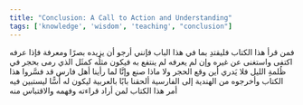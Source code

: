 ```yaml
---
title: "Conclusion: A Call to Action and Understanding"
tags: ['knowledge', 'wisdom', 'teaching', "conclusion"]
---
```


 فمن قرأ هذا الكتاب فليقتدِ بما في هذا الباب فإنني أرجو أن يزيده بصرًا ومعرفة فإذا عرفه اكتفى واستغنى عن غيره وإن لم يعرفه لم ينتفع به فيكون مثلُه كمثَل الذي رمى بحجر في ظُلمةِ الليل فلا يَدري أين وقع الحجر ولا ماذا صنع
وإنَّا لما رأينا أهل فارس قد فسَّروا هذا الكتاب وأخرجوه من الهندية إلى الفارسية ألحقنا بابًا بالعربية ليكون له أُسًّا ليستبين فيه أمر هذا الكتاب لمن أراد قراءته وفهمه والاقتباس منه
